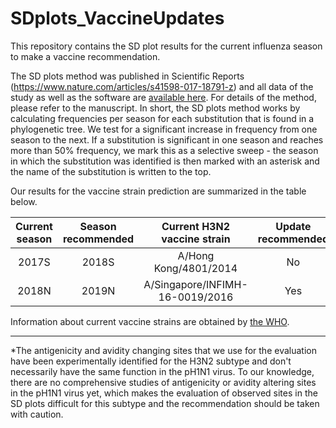 # SDplots_VaccineUpdates
This repository contains the SD plot results for the current influenza season to make a vaccine recommendation.

The SD plots method was published in Scientific Reports (https://www.nature.com/articles/s41598-017-18791-z) and all data of the study as well as the software are [available here](https://github.com/hzi-bifo/SDplots). For details of the method, please refer to the manuscript. In short, the SD plots method works by calculating frequencies per season for each substitution that is found in a phylogenetic tree. We test for a significant increase in frequency from one season to the next. If a substitution is significant in one season and reaches more than 50% frequency, we mark this as a selective sweep - the season in which the substitution was identified is then marked with an asterisk and the name of the substitution is written to the top.

Our results for the vaccine strain prediction are summarized in the table below.

| Current season | Season recommended | Current H3N2 vaccine strain | Update recommended | Current pH1N1 vaccine strain | Update recommended | Detailed analysis |
|:-----:|:-----:|:-----:|:-----:|:-----:|:-----:|:-----:|
| 2017S | 2018S | A/Hong Kong/4801/2014 | No | A/Michigan/45/2015 | (No)\* | [link to results](https://github.com/hzi-bifo/SDplots_VaccineUpdates/tree/master/Recommendation%20in%202017S%20for%202018S) |
| 2018N | 2019N | A/Singapore/INFIMH-16-0019/2016 | Yes | A/Michigan/45/2015 | (No)\* | [link to results](https://github.com/hzi-bifo/SDplots_VaccineUpdates/tree/master/Recommendation%20in%202018N%20for%202019N) |

Information about current vaccine strains are obtained by [the WHO](http://www.who.int/influenza/vaccines/virus/recommendations/en/).
***
\*The antigenicity and avidity changing sites that we use for the evaluation have been experimentally identified for the H3N2 subtype and don't necessarily have the same function in the pH1N1 virus. To our knowledge, there are no comprehensive studies of antigenicity or avidity altering sites in the pH1N1 virus yet, which makes the evaluation of observed sites in the SD plots difficult for this subtype and the recommendation should be taken with caution.
